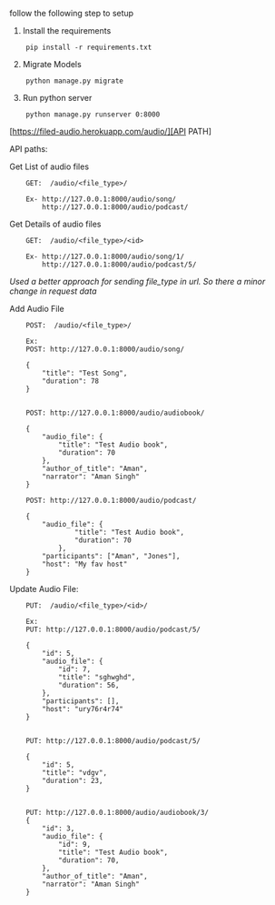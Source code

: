 follow the following step to setup


1. Install the requirements

```
    pip install -r requirements.txt
```


2. Migrate Models
```
    python manage.py migrate
```

3. Run python server
```
    python manage.py runserver 0:8000
```

[https://filed-audio.herokuapp.com/audio/][API PATH]

API paths: 

Get List of audio files

```
    GET:  /audio/<file_type>/

    Ex- http://127.0.0.1:8000/audio/song/
        http://127.0.0.1:8000/audio/podcast/
```


Get Details of audio files

```
    GET:  /audio/<file_type>/<id>

    Ex- http://127.0.0.1:8000/audio/song/1/
        http://127.0.0.1:8000/audio/podcast/5/
```


*Used a better approach for sending file_type in url. So there a minor change in request data*

Add Audio File
```
    POST:  /audio/<file_type>/

    Ex: 
    POST: http://127.0.0.1:8000/audio/song/

    {
        "title": "Test Song",
        "duration": 78
    }

    
    POST: http://127.0.0.1:8000/audio/audiobook/

    {
        "audio_file": {
            "title": "Test Audio book",
            "duration": 70
        },
        "author_of_title": "Aman",
        "narrator": "Aman Singh"
    }

    POST: http://127.0.0.1:8000/audio/podcast/

    {
        "audio_file": {
                "title": "Test Audio book",
                "duration": 70
            },
        "participants": ["Aman", "Jones"],
        "host": "My fav host"
    }
```

Update Audio File:

```
    PUT:  /audio/<file_type>/<id>/

    Ex:
    PUT: http://127.0.0.1:8000/audio/podcast/5/

    {
        "id": 5,
        "audio_file": {
            "id": 7,
            "title": "sghwghd",
            "duration": 56,
        },
        "participants": [],
        "host": "ury76r4r74"
    }


    PUT: http://127.0.0.1:8000/audio/podcast/5/

    {
        "id": 5,
        "title": "vdgv",
        "duration": 23,
    }


    PUT: http://127.0.0.1:8000/audio/audiobook/3/
    {
        "id": 3,
        "audio_file": {
            "id": 9,
            "title": "Test Audio book",
            "duration": 70,
        },
        "author_of_title": "Aman",
        "narrator": "Aman Singh"
    }


```
